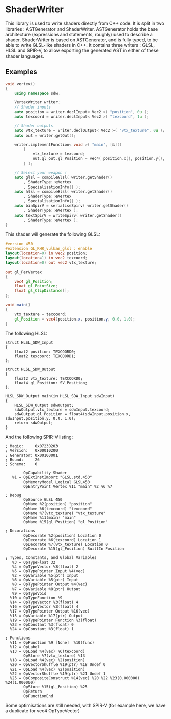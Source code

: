 ShaderWriter
============

This library is used to write shaders directly from C++ code.
It is split in two libraries : ASTGenerator and ShaderWriter.
ASTGenerator holds the base architecture (expressions and statements, roughly) used to describe a shader.
ShaderWriter is based on ASTGenerator, and is fully typed, to be able to write GLSL-like shaders in C++.
It contains three writers : GLSL, HLSL and SPIR-V, to allow exporting the generated AST in either of these shader languages.

Examples
--------

```cpp
void vertex()
{
	using namespace sdw;

	VertexWriter writer;
	// Shader inputs
	auto position = writer.declInput< Vec2 >( "position", 0u );
	auto texcoord = writer.declInput< Vec2 >( "texcoord", 1u );

	// Shader outputs
	auto vtx_texture = writer.declOutput< Vec2 >( "vtx_texture", 0u );
	auto out = writer.getOut();

	writer.implementFunction< void >( "main", [&]()
		{
			vtx_texture = texcoord;
			out.gl_out.gl_Position = vec4( position.x(), position.y(), 0.0, 1.0 );
		} );

	// Select your weapon !
	auto glsl = compileGlsl( writer.getShader()
		, ShaderType::eVertex
		, SpecialisationInfo{} );
	auto hlsl = compileHlsl( writer.getShader()
		, ShaderType::eVertex
		, SpecialisationInfo{} );
	auto binSpirV = serialiseSpirv( writer.getShader()
		, ShaderType::eVertex );
	auto textSpirV = writeSpirv( writer.getShader()
		, ShaderType::eVertex );
}
```

This shader will generate the following GLSL:
```glsl
#version 450
#extension GL_KHR_vulkan_glsl : enable
layout(location=0) in vec2 position;
layout(location=1) in vec2 texcoord;
layout(location=0) out vec2 vtx_texture;

out gl_PerVertex
{
	vec4 gl_Position;
	float gl_PointSize;
	float gl_ClipDistance[];
};

void main()
{
	vtx_texture = texcoord;
	gl_Position = vec4(position.x, position.y, 0.0, 1.0);
}
```

The following HLSL:
```hlsl
struct HLSL_SDW_Input
{
	float2 position: TEXCOORD0;
	float2 texcoord: TEXCOORD1;
};

struct HLSL_SDW_Output
{
	float2 vtx_texture: TEXCOORD0;
	float4 gl_Position: SV_Position;
};

HLSL_SDW_Output main(in HLSL_SDW_Input sdwInput)
{
	HLSL_SDW_Output sdwOutput;
	sdwOutput.vtx_texture = sdwInput.texcoord;
	sdwOutput.gl_Position = float4(sdwInput.position.x, sdwInput.position.y, 0.0, 1.0);
	return sdwOutput;
}
```

And the following SPIR-V listing:
```
; Magic:     0x07230203
; Version:   0x00010200
; Generator: 0x00100001
; Bound:     26
; Schema:    0

        OpCapability Shader
   %1 = OpExtInstImport "GLSL.std.450"
        OpMemoryModel Logical GLSL450
        OpEntryPoint Vertex %11 "main" %2 %6 %7

; Debug
        OpSource GLSL 450
        OpName %2(position) "position"
        OpName %6(texcoord) "texcoord"
        OpName %7(vtx_texture) "vtx_texture"
        OpName %11(main) "main"
        OpName %15(gl_Position) "gl_Position"

; Decorations
        OpDecorate %2(position) Location 0
        OpDecorate %6(texcoord) Location 1
        OpDecorate %7(vtx_texture) Location 0
        OpDecorate %15(gl_Position) BuiltIn Position

; Types, Constants, and Global Variables
   %3 = OpTypeFloat 32
   %4 = OpTypeVector %3(float) 2
   %5 = OpTypePointer Input %4(vec)
   %2 = OpVariable %5(ptr) Input
   %6 = OpVariable %5(ptr) Input
   %8 = OpTypePointer Output %4(vec)
   %7 = OpVariable %8(ptr) Output
   %9 = OpTypeVoid
  %10 = OpTypeFunction %9
  %14 = OpTypeVector %3(float) 4
  %16 = OpTypeVector %3(float) 4
  %17 = OpTypePointer Output %16(vec)
  %15 = OpVariable %17(ptr) Output
  %19 = OpTypePointer Function %3(float)
  %23 = OpConstant %3(float) 0
  %24 = OpConstant %3(float) 1

; Functions
  %11 = OpFunction %9 [None]  %10(func)
  %12 = OpLabel
  %13 = OpLoad %4(vec) %6(texcoord)
        OpStore %7(vtx_texture) %13
  %18 = OpLoad %4(vec) %2(position)
  %20 = OpVectorShuffle %19(ptr) %18 Undef 0
  %21 = OpLoad %4(vec) %2(position)
  %22 = OpVectorShuffle %19(ptr) %21 Undef 1
  %25 = OpCompositeConstruct %14(vec) %20 %22 %23(0.000000) %24(1.000000)
        OpStore %15(gl_Position) %25
        OpReturn
        OpFunctionEnd
```

Some optimisations are still needed, with SPIR-V (for example here, we have a duplicate for vec4 OpTypeVector)